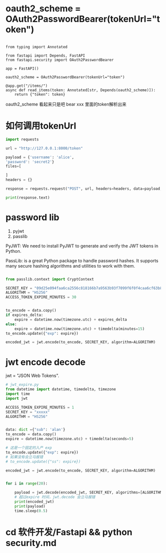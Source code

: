 

# oauth2_scheme = OAuth2PasswordBearer(tokenUrl="token")

```

from typing import Annotated

from fastapi import Depends, FastAPI
from fastapi.security import OAuth2PasswordBearer

app = FastAPI()

oauth2_scheme = OAuth2PasswordBearer(tokenUrl="token")

@app.get("/items/")
async def read_items(token: Annotated[str, Depends(oauth2_scheme)]):
    return {"token": token}
```

oauth2_scheme 看起来只是吧 bear xxx 里面的token解析出来








# 如何调用tokenUrl


```python
import requests

url = "http://127.0.0.1:8000/token"

payload = {'username': 'alice',
'password': 'secret2'}
files=[

]
headers = {}

response = requests.request("POST", url, headers=headers, data=payload, files=files)

print(response.text)
```




# password lib

1. pyjwt
2. passlib

PyJWT: We need to install PyJWT to generate and verify the JWT tokens in Python.

PassLib: is a great Python package to handle password hashes. It supports many secure hashing algorithms and utilities to work with them.



```python

from passlib.context import CryptContext

SECRET_KEY = "09d25e094faa6ca2556c818166b7a9563b93f7099f6f0f4caa6cf63b88e8d3e7"
ALGORITHM = "HS256"
ACCESS_TOKEN_EXPIRE_MINUTES = 30


to_encode = data.copy()
if expires_delta:
    expire = datetime.now(timezone.utc) + expires_delta
else:
    expire = datetime.now(timezone.utc) + timedelta(minutes=15)
to_encode.update({"exp": expire})

encoded_jwt = jwt.encode(to_encode, SECRET_KEY, algorithm=ALGORITHM)

```






# jwt encode decode

jwt =  "JSON Web Tokens".


```python
# jwt_expire.py
from datetime import datetime, timedelta, timezone
import time
import jwt

ACCESS_TOKEN_EXPIRE_MINUTES = 1
SECRET_KEY = "xxxxx"
ALGORITHM = "HS256"


data: dict ={"sub": 'alan'}
to_encode = data.copy()
expire = datetime.now(timezone.utc) + timedelta(seconds=5)

# 这是一个固定的入产 exp
to_encode.update({"exp": expire})
# 如果没有会立马报错
# to_encode.update({"ss": expire})

encoded_jwt = jwt.encode(to_encode, SECRET_KEY, algorithm=ALGORITHM)


for i in range(20):

    payload = jwt.decode(encoded_jwt, SECRET_KEY, algorithms=[ALGORITHM])
    # 超过expire 时间，jwt.decode 会立马报错
    print(encoded_jwt)
    print(payload)
    time.sleep(0.5)


```
# cd 软件开发/Fastapi && python security.md




